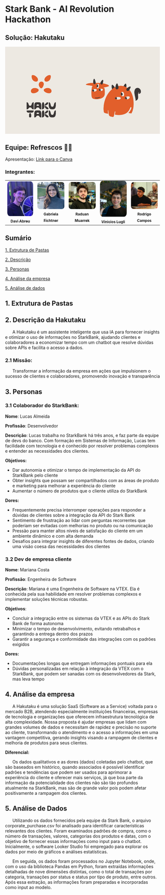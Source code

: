 
# Stark Bank - AI Revolution Hackathon

## Solução: Hakutaku

<p align="center">
<a href= "https://www.inteli.edu.br/"><img src="assets/hakutaku.png" alt="Hakutaku" border="0"></a>
</p>

## Equipe: Refrescos 🥤🥝

Apresentação: [Link para o Canva](https://www.canva.com/design/DAGPfm-homw/2dk2stOKLL1KByeFm-IKdA/edit?utm_content=DAGPfm-homw&utm_campaign=designshare&utm_medium=link2&utm_source=sharebutton/)

### Integrantes: 

<div align="center">
  <table>
    <tr>
      <td align="center"><a href="https://www.linkedin.com/in/davi-abreu-da-silveira/"><img style="border-radius: 10%;" src="./assets/davi.jpg" width="100px;" alt="Davi" /><br><sub><b>Davi Abreu</b></sub></a></td>
      <td align="center"><a href="https://www.linkedin.com/in/gabriela-fichtner/"><img style="border-radius: 10%;" src="./assets/gabriela.jpeg" width="100px;" alt="Gabriela"/><br><sub><b> Gabriela Fichtner</b></sub></a></td>
      <td align="center"><a href="https://www.linkedin.com/in/raduanmuarrek/"><img style="border-radius: 10%;" src="./assets/raduan.jpeg" width="100px;" alt="Raduan"/><br><sub><b>Raduan Muarrek</b></sub></a></td>
      <td align="center"><a href="https://www.linkedin.com/in/vinicioslugli/"><img style="border-radius: 10%;" src="./assets/lugli.jpg" width="100px;" alt="Vinicios"/><br><sub><b>Vinicios Lugli</b></sub></a></td>
      <td align="center"><a href="https://www.linkedin.com/in/rodrigo-campos-8b70191ab/"><img style="border-radius: 10%;" src="./assets/rodrigo.jpeg" width="100px;" alt="Rodrigo"/><br><sub><b>Rodrigo Campos</b></sub></a></td>
    </tr>
  </table>
</div>

## Sumário
[1. Extrutura de Pastas](#c1)

[2. Descrição](#c2)

[3. Personas](#c3)

[4. Análise da empresa](#c4)

[5. Análise de dados](#c5)

## <a name="c1"></a>1. Extrutura de Pastas

## <a name="c2"></a>2. Descrição da Hakutaku

&nbsp;&nbsp;&nbsp;&nbsp;&nbsp;&nbsp;A Hakutaku é um assistente inteligente que usa IA para fornecer insights e otimizar o uso de informações no StarkBank, ajudando clientes e colaboradores a economizar tempo com um chatbot que resolve dúvidas sobre APIs e facilita o acesso a dados.

### 2.1 Missão:

&nbsp;&nbsp;&nbsp;&nbsp;&nbsp;&nbsp;Transformar a informação da empresa em ações que impulsionem o sucesso de clientes e colaboradores, promovendo inovação e transparência

## <a name="c3"></a> 3. Personas

### 3.1 Colaborador do StarkBank:

**Nome**: Lucas Almeida

**Profissão**: Desenvolvedor

**Descrição**: Lucas trabalha no StarkBank há três anos, e faz parte da equipe de devs do banco. Com formação em Sistemas de Informação, Lucas tem facilidade com tecnologia e é conhecido por resolver problemas complexos e entender as necessidades dos clientes.

**Objetivos:**
- Dar autonomia e otimizar o tempo de implementação da API do StarkBank pelo cliente
- Obter insights que possam ser compartilhados com as áreas de produto e marketing para melhorar a experiência do cliente
- Aumentar o número de produtos que o cliente utiliza do StarkBank

**Dores:**
- Frequentemente precisa interromper operações para responder a dúvidas de clientes sobre a integração da API do Stark Bank
- Sentimento de frustração ao lidar com perguntas recorrentes que poderiam ser evitadas com melhorias no produto ou na comunicação
- Pressão para manter altos níveis de satisfação do cliente em um ambiente dinâmico e com alta demanda
- Desafios para integrar insights de diferentes fontes de dados, criando uma visão coesa das necessidades dos clientes

### 3.2 Dev de empresa cliente

**Nome**: Mariana Costa

**Profissão**: Engenheira de Software

**Descrição**: Mariana é uma Engenheira de Software na VTEX. Ela é conhecida pela sua habilidade em resolver problemas complexos e implementar soluções técnicas robustas.

**Objetivos**:
- Concluir a integração entre os sistemas da VTEX e as APIs do Stark Bank de forma autonoma
- Minimizar o tempo de desenvolvimento, evitando retrabalhos e garantindo a entrega dentro dos prazos
- Garantir a segurança e conformidade das integrações com os padrões exigidos

**Dores:**
- Documentações longas que entregam informações pontuais para ela
- Dúvidas personalizadas em relação à integração da VTEX com o StarkBank, que podem ser sanadas com os desenvolvedores da Stark, mas leva tempo

## <a name="c4"></a>4. Análise da empresa

&nbsp;&nbsp;&nbsp;&nbsp;&nbsp;&nbsp;A Hakutaku é uma solução SaaS (Software as a Service) voltada para o mercado B2B, atendendo especialmente instituições financeiras, empresas de tecnologia e organizações que oferecem infraestrutura tecnológica de alta complexidade. Nossa proposta é ajudar empresas que lidam com grandes volumes de dados e necessitam de rapidez e precisão no suporte ao cliente, transformando o atendimento e o acesso a informações em uma vantagem competitiva, gerando insights visando a rampagem de clientes e melhoria de produtos para seus clientes.

**Diferencial:**

&nbsp;&nbsp;&nbsp;&nbsp;&nbsp;&nbsp;Os dados qualitativos e as dores (dados) coletadas pelo chatbot, que são baseados em histórico, quando associados é possível identificar padrões e tendências que podem ser usados para aprimorar a experiência do cliente e oferecer mais serviços, já que boa parte da informação da potencialidade dos clientes não são tão profundos atualmente na StarkBank, mas são de grande valor pois podem afetar positivamente a rampagem dos clientes.

## <a name="c5"></a>5. Análise de Dados

&nbsp;&nbsp;&nbsp;&nbsp;&nbsp;&nbsp;Utilizando os dados fornecidos pela equipe da Stark Bank, o arquivo corporate_purchase.csv foi analisado para identificar características relevantes dos clientes. Foram examinados padrões de compra, como o número de transações, valores, categorias dos produtos e datas, com o objetivo de fornecer essas informações como input para o chatbot. Inicialmente, o software Looker Studio foi empregado para explorar os dados por meio de gráficos e análises estatísticas. 

&nbsp;&nbsp;&nbsp;&nbsp;&nbsp;&nbsp;Em seguida, os dados foram processados no Jupyter Notebook, onde, com o uso da biblioteca Pandas em Python, foram extraídas informações detalhadas de nove dimensões distintas, como o total de transações por categoria, transações por status e status por tipo de produto, entre outros. Após essa extração, as informações foram preparadas e incorporadas como input ao modelo.

